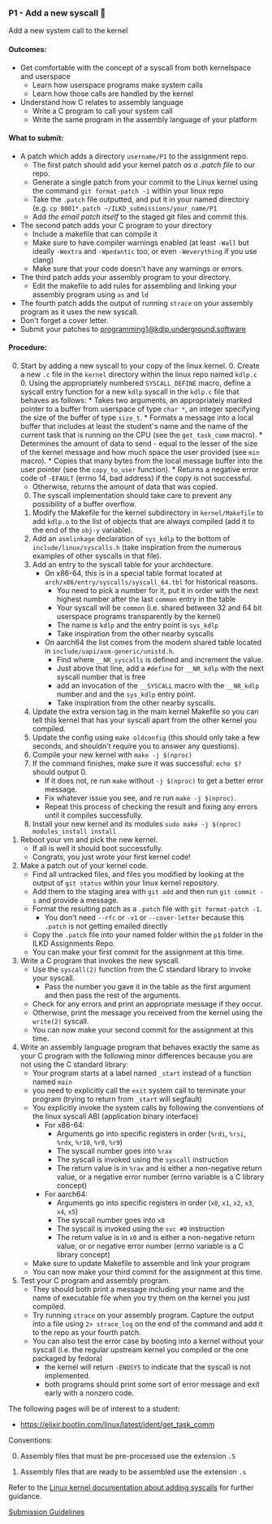 ### P1 - Add a new syscall 🤫

Add a new system call to the kernel

#### Outcomes:

* Get comfortable with the concept of a syscall from both kernelspace and userspace
    * Learn how userspace programs make system calls
    * Learn how those calls are handled by the kernel
* Understand how C relates to assembly language
    * Write a C program to call your system call
    * Write the same program in the assembly language of your platform

#### What to submit:

* A patch which adds a directory `username/P1` to the assignment repo.
    * The first patch should add your kernel patch *as a .patch file* to our repo.
    * Generate a single patch from your commit to the Linux kernel using the command `git format-patch -1` within your linux repo
    * Take the `.patch` file outputted, and put it in your named directory (e.g. `cp 0001*.patch ~/ILKD_submissions/your_name/P1`
    * Add *the email patch itself* to the staged git files and commit this.
* The second patch adds your C program to your directory
    * Include a makefile that can compile it
    * Make sure to have compiler warnings enabled (at least `-Wall` but ideally `-Wextra` and `-Wpedantic` too, or even `-Weverything` if you use clang)
    * Make sure that your code doesn't have any warnings or errors.
* The third patch adds your assembly program to your directory.
    * Edit the makefile to add rules for assembling and linking your assembly program using `as` and `ld`
* The fourth patch adds the output of running `strace` on your assembly program as it uses the new syscall.
* Don't forget a cover letter.
* Submit your patches to programming1@kdlp.underground.software

#### Procedure:
0. Start by adding a new syscall to your copy of the linux kernel.
    0. Create a new `.c` file in the `kernel` directory within the linux repo named `kdlp.c`
    0. Using the appropriately numbered `SYSCALL_DEFINE` macro, define a syscall entry function for a new `kdlp` syscall in the `kdlp.c` file that behaves as follows:
        * Takes two arguments, an appropriately marked pointer to a buffer from userspace of type `char *`, an integer specifying the size of the buffer of type `size_t`.
        * Formats a message into a local buffer that includes at least the student's name and the name of the current task that is running on the CPU (see the `get_task_comm` macro).
        * Determines the amount of data to send - equal to the lesser of the size of the kernel message and how much space the user provided (see `min` macro).
        * Copies that many bytes from the local message buffer into the user pointer (see the `copy_to_user` function).
            * Returns a negative error code of `-EFAULT` (errno 14, bad address) if the copy is not successful.
	* Otherwise, returns the amount of data that was copied.
    0. The syscall implementation should take care to prevent any possibility of a buffer overflow.
    0. Modify the Makefile for the kernel subdirectory in `kernel/Makefile` to add `kdlp.o` to the list of objects that are always compiled (add it to the end of the `obj-y` variable).
    0. Add an `asmlinkage` declaration of `sys_kdlp` to the bottom of `include/linux/syscalls.h` (take inspiration from the numerous examples of other syscalls in that file).
    0. Add an entry to the syscall table for your architecture.
        * On x86-64, this is in a special table format located at `arch/x86/entry/syscalls/syscall_64.tbl` for historical reasons.
            * You need to pick a number for it, put it in order with the next highest number after the last `common` entry in the table
            * Your syscall will be `common` (i.e. shared between 32 and 64 bit userspace programs transparently by the kernel)
            * The name is `kdlp` and the entry point is `sys_kdlp`
            * Take inspiration from the other nearby syscalls
        * On aarch64 the list comes from the modern shared table located in `include/uapi/asm-generic/unistd.h`.
            * Find where `__NR_syscalls` is defined and increment the value.
            * Just above that line, add a `#define` for `__NR_kdlp` with the next syscall number that is free
            * add an invocation of the `__SYSCALL` macro with the `__NR_kdlp` number and and the `sys_kdlp` entry point.
            * Take inspiration from the other nearby syscalls.
    0. Update the extra version tag in the main kernel Makefile so you can tell this kernel that has your syscall apart from the other kernel you compiled.
    0. Update the config using `make oldconfig` (this should only take a few seconds, and shouldn't require you to answer any questions).
    0. Compile your new kernel with `make -j $(nproc)`
    0. If the command finishes, make sure it was successful: `echo $?` should output 0.
        * If it does not, re run `make` without `-j $(nproc)` to get a better error message.
        * Fix whatever issue you see, and re run `make -j $(nproc)`.
        * Repeat this process of checking the result and fixing any errors until it compiles successfully.
    0. Install your new kernel and its modules `sudo make -j $(nproc) modules_install install`
0. Reboot your vm and pick the new kernel.
    * If all is well it should boot successfully.
    * Congrats, you just wrote your first kernel code!
0. Make a patch out of your kernel code.
    * Find all untracked files, and files you modified by looking at the output of `git status` within your linux kernel repository.
    * Add them to the staging area with `git add` and then run `git commit -s` and provide a message.
    * Format the resulting patch as a `.patch` file with `git format-patch -1`.
        * You don't need `--rfc` or `-v1` or `--cover-letter` because this `.patch` is not getting emailed directly
    * Copy the `.patch` file into your named folder within the `p1` folder in the ILKD Assignments Repo.
    * You can make your first commit for the assignment at this time.
0. Write a C program that invokes the new syscall.
    * Use the `syscall(2)` function from the C standard library to invoke your syscall.
        * Pass the number you gave it in the table as the first argument and then pass the rest of the arguments.
    * Check for any errors and print an appropriate message if they occur.
    * Otherwise, print the message you received from the kernel using the `write(2)` syscall.
    * You can now make your second commit for the assignment at this time.
0. Write an assembly language program that behaves exactly the same as your C program with the following minor differences because you are not using the C standard library:
    * Your program starts at a label named `_start` instead of a function named `main`
    * you need to explicitly call the `exit` system call to terminate your program (trying to return from `_start` will segfault)
    * You explicitly invoke the system calls by following the conventions of the linux syscall ABI (application binary interface)
        * For x86-64:
            * Arguments go into specific registers in order (`%rdi`, `%rsi`, `%rdx`, `%r10`, `%r8`, `%r9`)
            * The syscall number goes into `%rax`
            * The syscall is invoked using the `syscall` instruction
            * The return value is in `%rax` and is either a non-negative return value, or a negative error number (errno variable is a C library concept)
        * For aarch64:
            * Arguments go into specific registers in order (`x0`, `x1`, `x2`, `x3`, `x4`, `x5`)
            * The syscall number goes into `x8`
            * The syscall is invoked using the `svc #0` instruction
            * The return value is in `x0` and is either a non-negative return value, or or negative error number (errno variable is a C library concept)
    * Make sure to update Makefile to assemble and link your program
    * You can now make your third commit for the assignment at this time.
0. Test your C program and assembly program.
    * They should both print a message including your name and the name of executable file when you try them on the kernel you just compiled.
    * Try running `strace` on your assembly program. Capture the output into a file using `2> strace_log` on the end of the command and add it to the repo as your fourth patch.
    * You can also test the error case by booting into a kernel without your syscall (i.e. the regular upstream kernel you compiled or the one packaged by fedora)
        * the kernel will return `-ENOSYS` to indicate that the syscall is not implemented.
        * both programs should print some sort of error message and exit early with a nonzero code.

The following pages will be of interest to a student:

* <https://elixir.bootlin.com/linux/latest/ident/get_task_comm>

Conventions:

  0. Assembly files that must be pre-processed use the extension `.S`

  0. Assembly files that are ready to be assembled use the extension `.s`

Refer to the [Linux kernel documentation about adding syscalls](https://www.kernel.org/doc/html/latest/process/adding-syscalls.html) for further guidance.

[Submission Guidelines](../policies/submission_guidelines.md)
